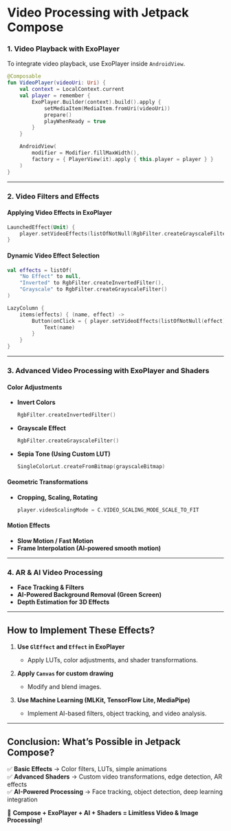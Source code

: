 # **Video Processing with Jetpack Compose**

### **1. Video Playback with ExoPlayer**
To integrate video playback, use ExoPlayer inside `AndroidView`.

```kotlin
@Composable
fun VideoPlayer(videoUri: Uri) {
    val context = LocalContext.current
    val player = remember {
        ExoPlayer.Builder(context).build().apply {
            setMediaItem(MediaItem.fromUri(videoUri))
            prepare()
            playWhenReady = true
        }
    }

    AndroidView(
        modifier = Modifier.fillMaxWidth(),
        factory = { PlayerView(it).apply { this.player = player } }
    )
}
```

---

### **2. Video Filters and Effects**
#### **Applying Video Effects in ExoPlayer**
```kotlin
LaunchedEffect(Unit) {
    player.setVideoEffects(listOfNotNull(RgbFilter.createGrayscaleFilter()))
}
```

#### **Dynamic Video Effect Selection**
```kotlin
val effects = listOf(
    "No Effect" to null,
    "Inverted" to RgbFilter.createInvertedFilter(),
    "Grayscale" to RgbFilter.createGrayscaleFilter()
)

LazyColumn {
    items(effects) { (name, effect) ->
        Button(onClick = { player.setVideoEffects(listOfNotNull(effect)) }) {
            Text(name)
        }
    }
}
```

---
### **3. Advanced Video Processing with ExoPlayer and Shaders**
#### **Color Adjustments**
- **Invert Colors**
  ```kotlin
  RgbFilter.createInvertedFilter()
  ```
- **Grayscale Effect**
  ```kotlin
  RgbFilter.createGrayscaleFilter()
  ```
- **Sepia Tone (Using Custom LUT)**
  ```kotlin
  SingleColorLut.createFromBitmap(grayscaleBitmap)
  ```

#### **Geometric Transformations**
- **Cropping, Scaling, Rotating**
  ```kotlin
  player.videoScalingMode = C.VIDEO_SCALING_MODE_SCALE_TO_FIT
  ```

#### **Motion Effects**
- **Slow Motion / Fast Motion**
- **Frame Interpolation (AI-powered smooth motion)**

---

### **4. AR & AI Video Processing**
- **Face Tracking & Filters**
- **AI-Powered Background Removal (Green Screen)**
- **Depth Estimation for 3D Effects**

---

## **How to Implement These Effects?**
1. **Use `GlEffect` and `Effect` in ExoPlayer**
    - Apply LUTs, color adjustments, and shader transformations.

2. **Apply `Canvas` for custom drawing**
    - Modify and blend images.

3. **Use Machine Learning (MLKit, TensorFlow Lite, MediaPipe)**
    - Implement AI-based filters, object tracking, and video analysis.

---

## **Conclusion: What’s Possible in Jetpack Compose?**
✅ **Basic Effects** → Color filters, LUTs, simple animations  
✅ **Advanced Shaders** → Custom video transformations, edge detection, AR effects  
✅ **AI-Powered Processing** → Face tracking, object detection, deep learning integration

🚀 **Compose + ExoPlayer + AI + Shaders = Limitless Video & Image Processing!**
